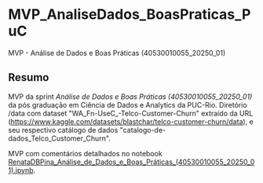 # MVP_AnaliseDados_BoasPraticas_PuC
MVP - Análise de Dados e Boas Práticas (40530010055_20250_01)

## Resumo

MVP da sprint *Análise de Dados e Boas Práticas (40530010055_20250_01)* da pós graduação em Ciência de Dados e Analytics da PUC-Rio.
Diretório /data com dataset "WA_Fn-UseC_-Telco-Customer-Churn" extraído da URL (https://www.kaggle.com/datasets/blastchar/telco-customer-churn/data), e seu respectivo catálogo de dados "catalogo-de-dados_Telco_Customer_Churn".

MVP com comentários detalhados no notebook  [RenataDBPina_Análise_de_Dados_e_Boas_Práticas_(40530010055_20250_01).ipynb](RenataDBPina_Análise_de_Dados_e_Boas_Práticas_%2840530010055_20250_01%29.ipynb).
